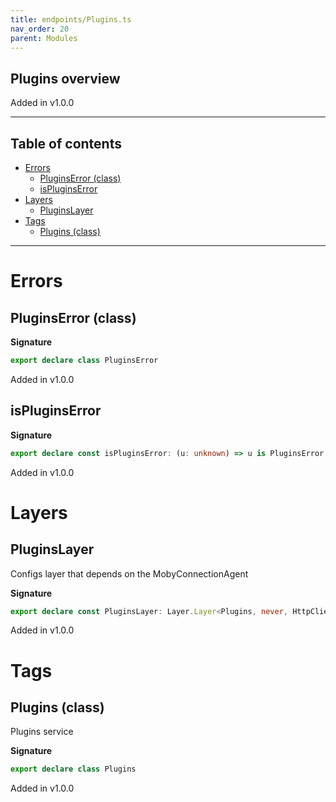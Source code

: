 ```yaml
---
title: endpoints/Plugins.ts
nav_order: 20
parent: Modules
---
```


## Plugins overview

Added in v1.0.0

---

<h2 class="text-delta">Table of contents</h2>

- [Errors](#errors)
  - [PluginsError (class)](#pluginserror-class)
  - [isPluginsError](#ispluginserror)
- [Layers](#layers)
  - [PluginsLayer](#pluginslayer)
- [Tags](#tags)
  - [Plugins (class)](#plugins-class)

---

# Errors

## PluginsError (class)

**Signature**

```ts
export declare class PluginsError
```

Added in v1.0.0

## isPluginsError

**Signature**

```ts
export declare const isPluginsError: (u: unknown) => u is PluginsError
```

Added in v1.0.0

# Layers

## PluginsLayer

Configs layer that depends on the MobyConnectionAgent

**Signature**

```ts
export declare const PluginsLayer: Layer.Layer<Plugins, never, HttpClient.HttpClient>
```

Added in v1.0.0

# Tags

## Plugins (class)

Plugins service

**Signature**

```ts
export declare class Plugins
```

Added in v1.0.0
